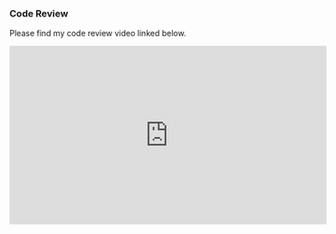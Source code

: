 ### Code Review

Please find my code review video linked below.

<iframe width="560" height="315" src="https://www.youtube.com/embed/KSU--2QNHW4" title="YouTube video player" frameborder="0" allow="accelerometer; autoplay; clipboard-write; encrypted-media; gyroscope; picture-in-picture" allowfullscreen></iframe>
